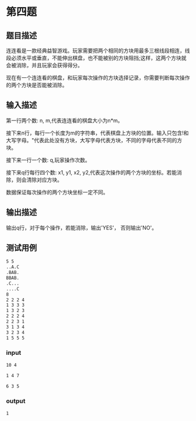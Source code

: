 # 第四题

## 题目描述

连连看是一款经典益智游戏。玩家需要把两个相同的方块用最多三根线段相连，线段必须水平或垂直，不能伸出棋盘，也不能被别的方块阻挡;这样，这两个方块就会被消除，并且玩家会获得得分。

现在有一个连连看的棋盘，和玩家每次操作的方块选择记录，你需要判断每次操作的两个方块是否能被消除。

## 输入描述

第一行两个数: n, m,代表连连看的棋盘大小为n*m。

接下来n行，每行一个长度为m的字符串，代表棋盘上方块的位置。输入只包含!和大写字母。"代表此处没有方块，大写字母代表方块，不同的字母代表不同的方块。

接下来一行一个数: q,玩家操作次数。

接下来q行每行四个数: x1, y1, x2, y2,代表这次操作的两个方块的坐标。若能消除，则会清除对应方块。

数据保证每次操作的两个方块坐标一定不同。

## 输出描述

输出q行，对于每个操作，若能消除，输出'YES'， 否则输出'NO'。

## 测试用例

```txt
5 5
..A.C
.BAB.
BBAB.
.C...
....C
8
2 2 2 4
1 3 3 3
1 3 2 3
2 2 2 4
2 2 3 1
3 1 3 4
3 2 3 4
1 5 5 5
```

### input

```txt
10 4

1 4 7

6 3 5
```

### output

```txt
1
```
